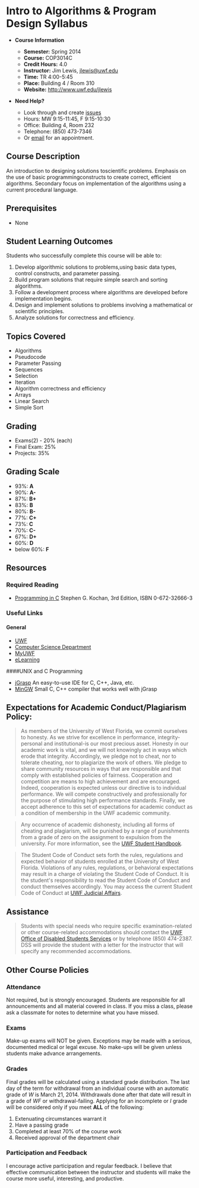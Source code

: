 # Intro to Algorithms & Program Design Syllabus

* **Course Information**
	* **Semester:** Spring 2014
	* **Course:** COP3014C
	* **Credit Hours:** 4.0
	* **Instructor:** Jim Lewis, [jlewis@uwf.edu](jlewis@uwf.edu)
	* **Time:** TR 4:00-5:45
	* **Place:** Building 4 / Room 310
	* **Website:** http://www.uwf.edu/jlewis

* **Need Help?**
	* Look through and create [issues](https://github.com/ShooShoSha/Course-Work/issues)
	* Hours: MW 9:15-11:45, F 9:15-10:30
	* Office: Building 4, Room 232
	* Telephone: (850) 473-7346
	* Or [email](jlewis@uwf.edu) for an appointment.

## Course Description
An introduction to designing solutions toscientific problems. Emphasis on the 
use of basic programmingconstructs to create correct, efficient algorithms. 
Secondary focus on implementation of the algorithms using a current procedural 
language.

## Prerequisites
* None

## Student Learning Outcomes
Students who successfully complete this course will be able to:

1. Develop algorithmic solutions to problems,using basic data types, control constructs, and parameter passing.
2. Build program solutions that require simple search and sorting algorithms.
3. Follow a development process where algorithms are developed before implementation begins.
4. Design and implement solutions to problems involving a mathematical or scientific principles.
5. Analyze solutions for correctness and efficiency.

## Topics Covered
* Algorithms
* Pseudocode
* Parameter Passing
* Sequences
* Selection
* Iteration
* Algorithm correctness and efficiency
* Arrays
* Linear Search
* Simple Sort

## Grading
* Exams(2) - 20% (each)
* Final Exam: 25%
* Projects: 35%

## Grading Scale
* 93%: **A**
* 90%: **A-**
* 87%: **B+**
* 83%: **B**
* 80%: **B-**
* 77%: **C+**
* 73%: **C**
* 70%: **C-**
* 67%: **D+**
* 60%: **D**
* below 60%: **F**

## Resources

### Required Reading
* [Programming in C](http://goo.gl/UclAOl) Stephen G. Kochan, 3rd Edition, ISBN 0-672-32666-3

### Useful Links

#### General
* [UWF](http://www.uwf.edu/)
* [Computer Science Department](http://www.uwf.edu/computerscience)
* [MyUWF](http://my.uwf.edu/)
* [eLearning](http://library.uwf.edu/)

####UNIX and C Programming
* [jGrasp](http://www.jgrasp.org/) An easy-to-use IDE for C, C++, Java, etc.
* [MinGW](http://sourceforge.net/projects/mingw/) Small C, C++ compiler that works well with jGrasp

## Expectations for Academic Conduct/Plagiarism Policy:

> As members of the University of West Florida, we commit ourselves to 
honesty. As we strive for excellence in performance, integrity-personal and 
institutional-is our most precious asset. Honesty in our academic work is 
vital, and we will not knowingly act in ways which erode that integrity. 
Accordingly, we pledge not to cheat, nor to tolerate cheating, nor to 
plagiarize the work of others. We pledge to share community resources in ways 
that are responsible and that comply with established policies of fairness. 
Cooperation and competition are means to high achievement and are encouraged. 
Indeed, cooperation is expected unless our directive is to individual 
performance. We will compete constructively and professionally for the purpose 
of stimulating high performance standards. Finally, we accept adherence to 
this set of expectations for academic conduct as a condition of membership in 
the UWF academic community.

> Any occurrence of academic dishonesty, including all forms of cheating and 
plagiarism, will be punished by a range of punishments from a grade of zero on 
the assignment to expulsion from the university. For more information, see the 
[UWF Student Handbook](<http://www.thezonelive.com/zone/public/6/handbook.asp>).

>The Student Code of Conduct sets forth the rules, regulations and expected 
behavior of students enrolled at the University of West Florida. Violations of 
any rules, regulations, or behavioral expectations may result in a charge of 
violating the Student Code of Conduct. It is the student's responsibility to 
read the Student Code of Conduct and conduct themselves accordingly.  You may 
access the current Student Code of Conduct at 
[UWF Judicial Affairs](<http://www.uwf.edu/osrr/>).

## Assistance

> Students with special needs who require specific examination-related or 
other course-related accommodations should contact the 
[UWF Office of Disabled Students Services](http://www.uwf.edu/sdrc/) or by 
telephone (850) 474-2387. DSS will provide the student with a letter for the 
instructor that will specify any recommended accommodations.

## Other Course Policies

### Attendance
Not required, but is strongly encouraged. Students are responsible for all announcements and all material covered in class. If you miss a class, 
please ask a classmate for notes to determine what you have missed.

### Exams
Make-up exams will NOT be given. Exceptions may be made with a serious, 
documented medical or legal excuse. No make-ups will be given unless students 
make advance arrangements.

### Grades
Final grades will be calculated using a standard grade distribution. 
The last day of the term for withdrawal from an individual course with an 
automatic grade of *W* is March 21, 2014. Withdrawals done after that date will
result in a grade of *WF* or withdrawal-failing.
Applying for an incomplete or *I* grade will be considered only if you meet 
**ALL** of the following: 

1. Extenuating circumstances warrant it
2. Have a passing grade
3. Completed at least 70% of the course work
4. Received approval of the department chair

### Participation and Feedback
I encourage active participation and regular feedback. I believe that 
effective communication between the instructor and students will make the course
more useful, interesting, and productive.


